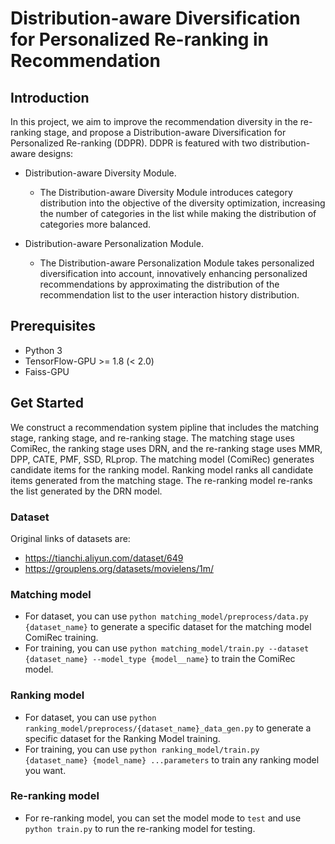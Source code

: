 # Distribution-aware Diversification for Personalized Re-ranking in Recommendation

## Introduction
In  this  project, we aim to improve the recommendation diversity in the re-ranking stage, and propose a 
Distribution-aware Diversification for Personalized Re-ranking (DDPR). DDPR is featured with two distribution-aware designs: 

* Distribution-aware Diversity Module. 
  * The Distribution-aware Diversity Module introduces category distribution into the objective of the diversity optimization, increasing the number of categories in the list while making the distribution of categories more balanced.

* Distribution-aware Personalization Module. 
  * The Distribution-aware Personalization Module takes personalized diversification into account, innovatively enhancing personalized recommendations by approximating the distribution of the recommendation list to the user interaction history distribution.

## Prerequisites
- Python 3
- TensorFlow-GPU >= 1.8 (< 2.0)
- Faiss-GPU

## Get Started
We construct a recommendation system pipline that includes the matching stage, ranking stage, and re-ranking stage. The matching stage uses ComiRec, the ranking stage uses DRN, and the re-ranking stage uses MMR, DPP, CATE, PMF, SSD, RLprop. The matching model (ComiRec) generates candidate items for the ranking model. Ranking model ranks all candidate items generated from the matching stage. The re-ranking model re-ranks the list generated by the DRN model.
### Dataset
Original links of datasets are:
- https://tianchi.aliyun.com/dataset/649
- https://grouplens.org/datasets/movielens/1m/
### Matching model

- For dataset, you can use `python matching_model/preprocess/data.py {dataset_name}` to generate a specific dataset for the matching model ComiRec training.
- For training, you can use `python matching_model/train.py --dataset {dataset_name} --model_type {model__name}` to train the ComiRec model.

### Ranking model
- For dataset, you can use `python ranking_model/preprocess/{dataset_name}_data_gen.py` to generate a specific dataset for the Ranking Model training.
- For training, you can use `python ranking_model/train.py {dataset_name} {model_name} ...parameters` to train any ranking model you want.

### Re-ranking model
- For re-ranking model, you can set the model mode to `test` and use `python train.py` to run the re-ranking model for testing.
